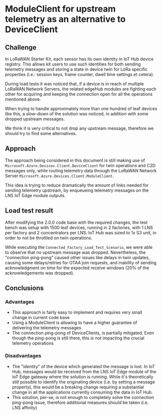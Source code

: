 # ModuleClient for upstream telemetry as an alternative to DeviceClient

## Challenge

In LoRaWAN Starter Kit, each sensor has its own identity in IoT Hub device registry. This allows kit users to use such identities for both sending telemetry messages and storing a state in device twin for LoRa specific properties (i.e.: session keys, frame counter, dwell time settings et cetera).

During load tests it was noticed that, if a device is in reach of multiple LoRaWAN Network Servers, the related edgeHub modules are fighting each other for acquiring and keeping the connection open for all the operations mentioned above.

When trying to handle approximately more than one hundred of leaf devices like this, a slow-down of the solution was noticed, in addition with some dropped upstream messages.

We think it is very critical to not drop any upstream message, therefore we should try to find some alternatives.

## Approach

The approach being considered in this document is still making use of `Microsoft.Azure.Devices.Client.DeviceClient` for twin operations and C2D messages only, while routing telemetry data through the LoRaWAN Network Server `Microsoft.Azure.Devices.Client.ModuleClient`.

This idea is trying to reduce dramatically the amount of links needed for sending telemetry upstream, by enqueueing telemetry messages on the LNS IoT Edge module outputs.

## Load test result

After modifying the 2.0.0 code base with the required changes, the test bench was setup with 1500 leaf devices, running in 2 factories, with 1 LNS per factory and 2 concentrators per LNS. IoT Hub was sized to 1x S3 unit, in order to not be throttled on twin operations.

While executing the `Connected_Factory_Load_Test_Scenario`, we were able to observe that no upstream message was dropped. Nevertheless, the "connection ping-pong" caused other issues like delays in twin updates, causing some delays/retries for OTAA join requests, and inability of sending acknowledgment on time for the expected receive windows (20% of the acknowledgements was dropped).

## Conclusions

### Advantages

- This approach is fairly easy to implement and requires very small change in current code base
- Using a ModuleClient is allowing to have a higher guarantee of delivering the telemetry messages
- The connection ping-pong of DeviceClients, is partially mitigated. Even though the ping-pong is still there, this is not impacting the crucial telemetry operations

### Disadvantages

- The "identity" of the device which generated the message is lost. In IoT Hub, messages would be received from the LNS IoT Edge module of the IoT Edge gateway where the solution is running. While it's theoretically still possible to identify the originating device (i.e. by setting a message property), this would be a breaking change requiring a substantial change in all the applications currently consuming the data in IoT Hub.
- This solution, per-se, is not enough to completely solve the connection ping-pong issue, therefore additional measures should be taken (i.e. LNS affinity)
